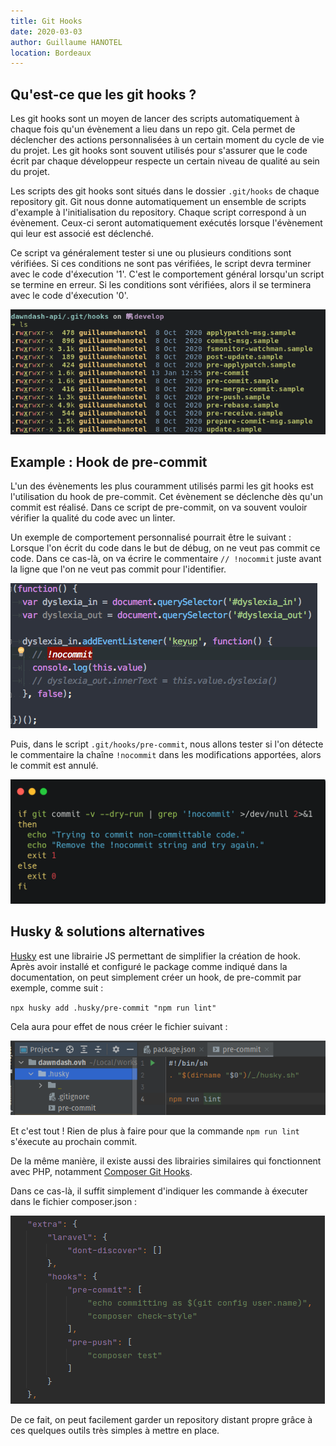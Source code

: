 ```yaml
---
title: Git Hooks
date: 2020-03-03
author: Guillaume HANOTEL
location: Bordeaux
---
```



## Qu'est-ce que les git hooks ?

Les git hooks sont un moyen de lancer des scripts automatiquement à chaque fois 
qu'un évènement a lieu dans un repo git. Cela permet de déclencher des
actions personnalisées à un certain moment du cycle de vie du projet.
Les git hooks sont souvent utilisés pour s'assurer que le code 
écrit par chaque développeur respecte un certain niveau de qualité au sein du projet.

Les scripts des git hooks sont situés dans le dossier `.git/hooks` de chaque repository git.
Git nous donne automatiquement un ensemble de scripts d'example à l'initialisation du
repository. Chaque script correspond à un évènement. Ceux-ci seront automatiquement
exécutés lorsque l'évènement qui leur est associé est déclenché.

Ce script va généralement tester si une ou plusieurs conditions sont vérifiées.
Si ces conditions ne sont pas vérifiées, le script devra terminer avec le code d'éxecution '1'.
C'est le comportement général lorsqu'un script se termine en erreur. Si les conditions sont 
vérifiées, alors il se terminera avec le code d'éxecution '0'.

![Git Hooks Location](../.vuepress/public/git-hooks-location.png)

## Example : Hook de pre-commit

L'un des évènements les plus couramment utilisés parmi les git hooks est 
l'utilisation du hook de pre-commit. Cet évènement se déclenche dès qu'un commit est réalisé.
Dans ce script de pre-commit, on va souvent vouloir vérifier la qualité du code avec un 
linter.

Un exemple de comportement personnalisé pourrait être le suivant :  
Lorsque l'on écrit du code dans le but de débug, on ne veut pas commit ce code. Dans
ce cas-là, on va écrire le commentaire `// !nocommit` juste avant la ligne que l'on ne veut pas 
commit pour l'identifier.

![Git Hooks Location](../.vuepress/public/git-hooks-no-commit.png)

Puis, dans le script `.git/hooks/pre-commit`, nous allons tester si l'on détecte le commentaire
la chaîne `!nocommit` dans les modifications apportées, alors le commit est annulé.

![Git Hooks Location](../.vuepress/public/git-hooks-pre-commit.png)

## Husky & solutions alternatives

[Husky](https://github.com/typicode/husky) est une librairie JS permettant de simplifier la création 
de hook. Après avoir installé et configuré le package comme indiqué dans la documentation, on peut 
simplement créer un hook, de pre-commit par exemple, comme suit :

`npx husky add .husky/pre-commit "npm run lint"`

Cela aura pour effet de nous créer le fichier suivant :

![Git Hooks Location](../.vuepress/public/git-hooks-pre-commit-husky.png)

Et c'est tout ! Rien de plus à faire pour que la commande `npm run lint` s'éxecute au prochain commit.

De la même manière, il existe aussi des librairies similaires qui fonctionnent avec PHP, notamment 
[Composer Git Hooks](https://github.com/BrainMaestro/composer-git-hooks).

Dans ce cas-là, il suffit simplement d'indiquer les commande à éxecuter dans le fichier composer.json :

![Git Hooks Location](../.vuepress/public/git-hooks-composer.png)

De ce fait, on peut facilement garder un repository distant propre grâce à ces quelques outils très simples à mettre en place.